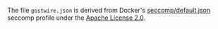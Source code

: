 The file `gostwire.json` is derived from Docker's
[seccomp/default.json](https://github.com/moby/moby/blob/master/profiles/seccomp/default.json)
seccomp profile under the [Apache License
2.0](LICENSE-apache-2.0).